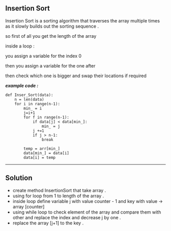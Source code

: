 ## Insertion Sort

Insertion Sort is a sorting algorithm that traverses the array multiple times as it slowly builds out the sorting sequence .


so first of all you get the length of the array

inside a loop :

you assign a variable for the index 0

then you assign a variable for the one after

then check which one is bigger and swap their locations if required

***example code :***

```
def Inser_Sort(data):
    n = len(data)
    for i in range(n-1):
        min_ = i
        j=i+1
        for f in range(n-1):
            if data[j] < data[min_]:
                min_ = j
            j +=1
            if j > n-1:
                break

        temp = arr[min_]
        data[min_] = data[i]
        data[i] = temp
```

---
## Solution
- create method InsertionSort that take array .
- using for loop from 1 to length of the array .
- inside loop define variable j with value counter - 1 and key with value -> array [counter]
- using while loop to check element of the array and compare them with other and replace the index and decrease j by one .
- replace the array [j+1] to the key .
